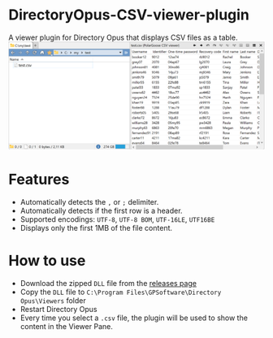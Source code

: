 # DirectoryOpus-CSV-viewer-plugin
A viewer plugin for Directory Opus that displays CSV files as a table.
![Screenshot](doc/screenshot.png)

# Features
* Automatically detects the `,` or `;` delimiter.
* Automatically detects if the first row is a header.
* Supported encodings: `UTF-8`, `UTF-8 BOM`, `UTF-16LE`, `UTF16BE`
* Displays only the first 1MB of the file content.

# How to use
* Download the zipped `DLL` file from the [releases page](https://github.com/PolarGoose/DirectoryOpus-CSV-viewer-plugin/releases)
* Copy the `DLL` file to `C:\Program Files\GPSoftware\Directory Opus\Viewers` folder
* Restart Directory Opus
* Every time you select a `.csv` file, the plugin will be used to show the content in the Viewer Pane.
